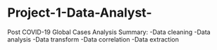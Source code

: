 # Project-1-Data-Analyst-
Post COVID-19 Global Cases Analysis
Summary:
-Data cleaning
-Data analysis
-Data transform
-Data correlation
-Data extraction
